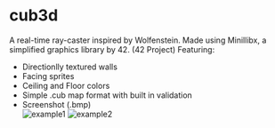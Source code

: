 # cub3d
A real-time ray-caster inspired by Wolfenstein. Made using Minillibx, a simplified graphics library by 42. (42 Project)
Featuring:
 * Directionlly textured walls
 * Facing sprites
 * Ceiling and Floor colors
 * Simple .cub map format with built in validation
 * Screenshot (.bmp)   
![example1](https://github.com/sanderlegit/cub3d/blob/master/example1.png)
![example2](https://github.com/sanderlegit/cub3d/blob/master/example2.png)
